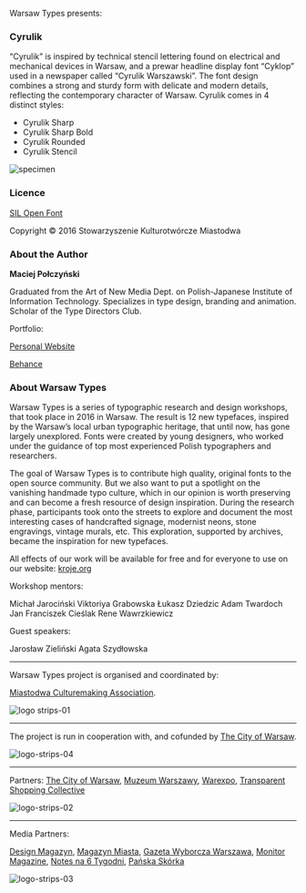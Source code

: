 Warsaw Types presents:

### Cyrulik

“Cyrulik” is inspired by technical stencil lettering found on electrical and mechanical devices in Warsaw, and a prewar headline display font “Cyklop” used in a newspaper called “Cyrulik Warszawski”. The font design combines a strong and sturdy form with delicate and modern details, reflecting the contemporary character of Warsaw. Cyrulik comes in 4 distinct styles:

- Cyrulik Sharp
- Cyrulik Sharp Bold
- Cyrulik Rounded
- Cyrulik Stencil

 ![specimen](images/specimen.jpg)

### Licence

[SIL Open Font ](http://scripts.sil.org/OFL_web)

Copyright ©  2016 Stowarzyszenie Kulturotwórcze Miastodwa



### About the Author

**Maciej Połczyński**

Graduated from the Art of New Media Dept. on Polish-Japanese Institute of Information Technology. Specializes in type design, branding and animation. Scholar of the Type Directors Club.

Portfolio:

[Personal Website](http://maciej.polczynski.com)

[Behance](https://www.behance.net/krzyweto)



### About Warsaw Types

Warsaw Types is a series of typographic research and design workshops, that took place in 2016 in Warsaw. The result is 12 new typefaces, inspired by the Warsaw’s local urban typographic heritage, that until now, has gone largely unexplored. Fonts were created by young designers, who worked under the guidance of top most experienced Polish typographers and researchers.

The goal of Warsaw Types is to contribute high quality, original fonts to the open source community. But we also want to put a spotlight on the vanishing handmade typo culture, which in our opinion is worth preserving and can become a fresh resource of design inspiration. During the research phase, participants took onto the streets to explore and document the most interesting cases of handcrafted signage, modernist neons, stone engravings, vintage murals, etc. This exploration, supported by archives, became the inspiration for new typefaces.

All effects of our work will be available for free and for everyone to use on our website: [kroje.org](http://kroje.org)

Workshop mentors:

Michał Jarociński
Viktoriya Grabowska
Łukasz Dziedzic
Adam Twardoch
Jan Franciszek Cieślak
Rene Wawrzkiewicz

Guest speakers:

Jarosław Zieliński
Agata Szydłowska

------

Warsaw Types project  is organised and coordinated by:

 [Miastodwa Culturemaking Association](https://www.facebook.com/miastodwa/). 

 ![logo strips-01](images/logos-01.png)

------

 The project is run in cooperation with, and cofunded by [The City of Warsaw](http://www.um.warszawa.pl/). 

![logo-strips-04](images/logos-04.png)

------

Partners: 
[The City of Warsaw](http://www.um.warszawa.pl/), [Muzeum Warszawy](http://muzeumwarszawy.pl/), [Warexpo](http://www.warexpo.pl/), [Transparent Shopping Collective](http://transparentshopping.com/)

 ![logo-strips-02](images/logos-02.png)



------

Media Partners: 

[Design Magazyn](http://www.designmagazyn.pl/), [Magazyn Miasta](http://publica.pl/kategoria-produktu/magazyn-miasta), [Gazeta Wyborcza Warszawa](http://warszawa.wyborcza.pl/), [Monitor Magazine](http://monitor-magazine.com/), [Notes na 6 Tygodni](http://notesna6tygodni.pl/), [Pańska Skórka](http://www.panskaskorka.com/)

![logo-strips-03](images/logos-03.png)

